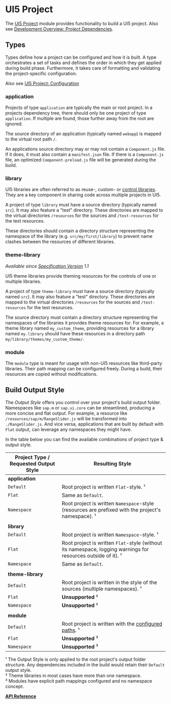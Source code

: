 # UI5 Project

The [UI5 Project](https://github.com/SAP/ui5-project) module provides functionality to build a UI5 project. Also see [Development Overview: Project Dependencies](./Overview.md#project-dependencies).

## Types
Types define how a project can be configured and how it is built. A type orchestrates a set of tasks and defines the order in which they get applied during build phase. Furthermore, it takes care of formatting and validating the project-specific configuration.

Also see [UI5 Project: Configuration](./Configuration.md#general-configuration)

### application
Projects of type `application` are typically the main or root project. In a projects dependency tree, there should only be one project of type `application`. If multiple are found, those further away from the root are ignored.

The source directory of an application (typically named `webapp`) is mapped to the virtual root path `/`.

An applications source directory may or may not contain a `Component.js` file. If it does, it must also contain a `manifest.json` file. If there is a `Component.js` file, an optimized `Component-preload.js` file will be generated during the build.

### library
UI5 libraries are often referred to as reuse-, custom- or [control libraries](https://github.com/SAP/openui5/blob/-/docs/controllibraries.md). They are a key component in sharing code across multiple projects in UI5.

A project of type `library` must have a source directory (typically named `src`). It may also feature a "test" directory. These directories are mapped to the virtual directories `/resources` for the sources and `/test-resources` for the test resources.

These directories should contain a directory structure representing the namespace of the library (e.g. `src/my/first/library`) to prevent name clashes between the resources of different libraries.

### theme-library
*Available since [Specification Version](./Configuration.md#specification-versions) 1.1*

UI5 theme libraries provide theming resources for the controls of one or multiple libraries.

A project of type `theme-library` must have a source directory (typically named `src`). It may also feature a "test" directory. These directories are mapped to the virtual directories `/resources` for the sources and `/test-resources` for the test resources.

The source directory must contain a directory structure representing the namespaces of the libraries it provides theme resources for. For example, a theme library named `my_custom_theme`, providing resources for a library named `my.library` should have these resources in a directory path `my/library/themes/my_custom_theme/`.

### module
The `module` type is meant for usage with non-UI5 resources like third-party libraries. Their path mapping can be configured freely. During a build, their resources are copied without modifications.


## Build Output Style

The _Output Style_ offers you control over your project's build output folder. Namespaces like `sap.m` or `sap.ui.core` can be streamlined, producing a more concise and flat output. For example, a resource like `/resources/sap/m/RangeSlider.js` will be transformed into `./RangeSlider.js`. And vice versa, applications that are built by default with `Flat` output, can leverage any namespaces they might have. 

In the table below you can find the available combinations of project type & output style.

| Project Type / Requested Output Style | Resulting Style |
|---|---|
| **application** | |
| `Default` | Root project is written `Flat`-style. ¹ |
| `Flat` | Same as `Default`. |
| `Namespace` | Root project is written `Namespace`-style (resources are prefixed with the project's namespace). ¹ |
|||
| **library** | |
| `Default` | Root project is written `Namespace`-style. ¹ |
| `Flat` | Root project is written `Flat`-style (without its namespace, logging warnings for resources outside of it). ¹ |
| `Namespace` | Same as `Default`. |
|||
| **theme-library** | |
| `Default` | Root project is written in the style of the sources (multiple namespaces). ¹ |
| `Flat` | **Unsupported** ² |
| `Namespace` | **Unsupported** ² |
|||
| **module** | |
| `Default` | Root project is written with the [configured paths](https://sap.github.io/ui5-tooling/stable/pages/Configuration/#available-path-mappings). ¹ |
| `Flat` | **Unsupported** ³  |
| `Namespace` | **Unsupported**  ³ |

¹ The Output Style is only applied to the root project's output folder structure. Any dependencies included in the build would retain their `Default` output style.  
² Theme libraries in most cases have more than one namespace.  
³ Modules have explicit path mappings configured and no namespace concept.  


[**API Reference**](https://sap.github.io/ui5-tooling/v4/api/@ui5_project_build_ProjectBuilder.html)
